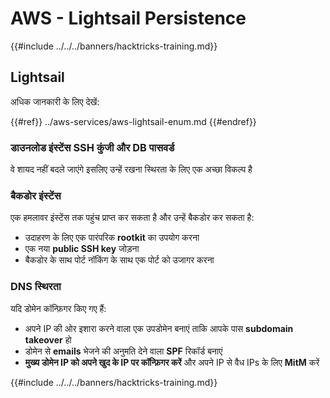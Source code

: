 # AWS - Lightsail Persistence

{{#include ../../../banners/hacktricks-training.md}}

## Lightsail

अधिक जानकारी के लिए देखें:

{{#ref}}
../aws-services/aws-lightsail-enum.md
{{#endref}}

### डाउनलोड इंस्टेंस SSH कुंजी और DB पासवर्ड

वे शायद नहीं बदले जाएंगे इसलिए उन्हें रखना स्थिरता के लिए एक अच्छा विकल्प है

### बैकडोर इंस्टेंस

एक हमलावर इंस्टेंस तक पहुंच प्राप्त कर सकता है और उन्हें बैकडोर कर सकता है:

- उदाहरण के लिए एक पारंपरिक **rootkit** का उपयोग करना
- एक नया **public SSH key** जोड़ना
- बैकडोर के साथ पोर्ट नॉकिंग के साथ एक पोर्ट को उजागर करना

### DNS स्थिरता

यदि डोमेन कॉन्फ़िगर किए गए हैं:

- अपने IP की ओर इशारा करने वाला एक उपडोमेन बनाएं ताकि आपके पास **subdomain takeover** हो
- डोमेन से **emails** भेजने की अनुमति देने वाला **SPF** रिकॉर्ड बनाएं
- **मुख्य डोमेन IP को अपने खुद के IP पर कॉन्फ़िगर करें** और अपने IP से वैध IPs के लिए **MitM** करें

{{#include ../../../banners/hacktricks-training.md}}
